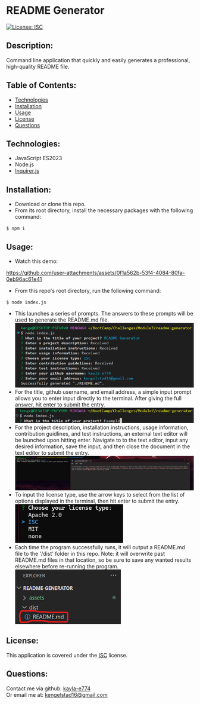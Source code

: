 # README Generator
[![License: ISC](https://img.shields.io/badge/License-ISC-blue.svg)](https://opensource.org/licenses/ISC)

## Description:
Command line application that quickly and easily generates a professional, high-quality README file.

## Table of Contents:
- [Technologies](#technologies)
- [Installation](#installation)
- [Usage](#usage)
- [License](#license)
- [Questions](#questions)

## Technologies:
- JavaScript ES2023
- Node.js
- [Inquirer.js](https://www.npmjs.com/package/inquirer)

## Installation:
- Download or clone this repo.
- From its root directory, install the necessary packages with the following command:
```
$ npm i
```

## Usage:
- Watch this demo:

https://github.com/user-attachments/assets/0f1a562b-53f4-4084-80fa-0eb96ac61e41


- From this repo's root directory, run the following command:
```
$ node index.js
```
- This launches a series of prompts. The answers to these prompts will be used to generate the README.md file.  
![Run of entire program in terminal](./assets/images/full-run.png)
- For the title, github username, and email address, a simple input prompt allows you to enter input directly to the terminal. After giving the full answer, hit enter to submit the entry.  
![input entry example](./assets/images/input-example.png)
- For the project description, installation instructions, usage information, contribution guidlines, and test instructions, an external text editor will be launched upon hitting enter. Navigate to to the text editor, input any desired information, save the input, and then close the document in the text editor to submit the entry.  
![editor entry example](./assets/images/editor-example.png)
- To input the license type, use the arrow keys to select from the list of options displayed in the terminal, then hit enter to submit the entry.  
![list entry example](./assets/images/list-example.png)
- Each time the program successfully runs, it will output a README.md file to the '/dist' folder in this repo. Note: it will overwrite past README.md files in that location, so be sure to save any wanted results elsewhere before re-running the program.  
![program output location](./assets/images/readme-location.png)

## License:
This application is covered under the [ISC](https://opensource.org/licenses/ISC) license.

## Questions:
Contact me via github: [kayla-e774](https://github.com/kayla-e774)  
Or email me at: <kengelstad16@gmail.com>
